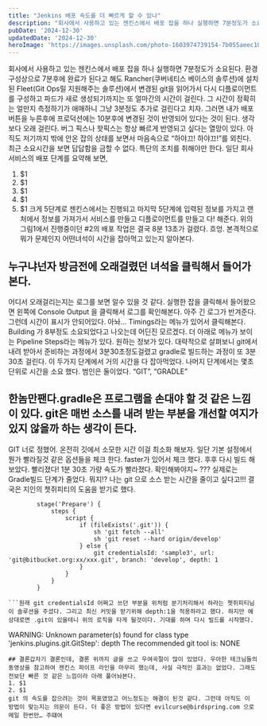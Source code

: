 ```yaml
---
title: "Jenkins 배포 속도를 더 빠르게 할 수 있나"
description: "회사에서 사용하고 있는 젠킨스에서 배포 잡을 하나 실행하면 7분정도가 소요된다. 환경 구성상으로 7분후에 완료가 된다고 해도 Rancher(쿠버네티스 베이스의 솔루션)에 설치된 Fleet(Git Ops릴 지원해주는 솔루션)에서 변경된 git을 읽어가서 다시 디플로이먼트를 구성하고 파드가..."
pubDate: '2024-12-30'
updatedDate: '2024-12-30'
heroImage: 'https://images.unsplash.com/photo-1603974739154-7b055aeec101?crop=entropy&cs=tinysrgb&fit=max&fm=jpg&ixid=M3wxMTc3M3wwfDF8c2VhcmNofDMyfHxwcm9jZXNzfGVufDB8fHx8MTczNTUzNzg0N3ww&ixlib=rb-4.0.3&q=80&w=2000'
---
```


회사에서 사용하고 있는 젠킨스에서 배포 잡을 하나 실행하면 7분정도가 소요된다. 환경 구성상으로 7분후에 완료가 된다고 해도 Rancher(쿠버네티스 베이스의 솔루션)에 설치된 Fleet(Git Ops릴 지원해주는 솔루션)에서 변경된 git을 읽어가서 다시 디플로이먼트를 구성하고 파드가 새로 생성되기까지는 또 얼마간의 시간이 걸린다. 그 시간이 정확히는 얼만지 측정하기가 애매하니 그냥 3분정도 추가로 걸린다고 치자. 그러면 내가 배포 버튼을 누른후에 프로덕션에는 10분후에 변경된 것이 반영되어 있다는 것이 된다. 생각보다 오래 걸린다. 버그 픽스나 핫픽스는 항상 빠르게 반영되고 싶다는 열망이 있다.
아직도 저기까지 밖에 안온 잡의 상태를 보면서 마음속으로 “하야끄! 하야끄!”를 외친다.
최근 소요시간을 보면 답답함을 금할 수 없다. 특단의 조치를 취해야만 한다.
일단 회사 서비스의 배포 단계를 요약해 보면,
1. $1
2. $1
3. $1
4. $1
5. $1
크게 5단계로 젠킨스에서는 진행되고 마지막 5단계에 입력된 정보를 가지고 랜처에서 정보를 가져가서 서비스를 만들고 디플로이먼트를 만들고 다! 해준다.
위의 그림1에서 진행중이던 #2의 배포 작업은 결국 8분 13초가 걸렸다. 흐엉.
본격적으로 뭐가 문제인지 어떤녀석이 시간을 잡아먹고 있는지 알아본다.
## 누구냐넌자 방금전에 오래걸렸던 녀석을 클릭해서 들어가 본다.
어디서 오래걸리는지는 로그를 보면 알수 있을 것 같다. 실행한 잡을 클릭해서 들어왔으면 왼쪽에 Console Output 을 클릭해서 로그를 확인해본다.
아주 긴 로그가 반겨준다. 그런데 시간이 표시가 안되어있다. 아놔…
Timings라는 메뉴가 있어서 클릭해본다.
Building 가 8부정도 소요되었다고 나오는데 어딘진 모르겠다.
더 아래로 메뉴가 보이는 Pipeline Steps라는 메뉴가 있다.
원하는 정보가 있다.
대략적으로 살펴보니 git에서 내려 받아서 준비하는 과정에서 3분30초정도걸렸고 gradle로 빌드하는 과정이 또 3분30초 걸린다. 이 두가지 단계에서 거의 시간을 다 잡아먹었다. 나머지 단계에서는 몇초 단위로 시간을 소요 했다.
범인은 둘이었다. “GIT”, “GRADLE”
## 한놈만팬다.gradle은 프로그램을 손대야 할 것 같은 느낌이 있다. git은 매번 소스를 내려 받는 부분을 개선할 여지가 있지 않을까 하는 생각이 든다.
GIT 너로 정했어.
온전히 깃에서 소모한 시간 이걸 최소화 해보자.
일단 기본 설정에서 뭔가 빨라질것 같은 옵션들을 체크 한다.
faster가 있어서 체크 했다. 후후
다시 빌드 해보았다.
빨리졌다!
1분 30초 가량 속도가 빨라졌다. 확인해봐야지~
??? 실제로는 Gradle빌드 단계가 줄었다. 뭐지!? 나는 git 으로 소스 받는 시간을 줄이고 싶다고!!! 결국은 지인의 쳇쥐피티의 도움을 받기로 했다.
```
		stage('Prepare') {
            steps {
                script {
                    if (fileExists('.git')) {
                        sh 'git fetch --all'
                        sh 'git reset --hard origin/develop'
                    } else {
                        git credentialsId: 'sample3', url: 'git@bitbucket.org:xx/xxx.git', branch: 'develop', depth: 1
                    }
                }
            }
        }

```원래 git credentialsId 어쩌고 쓰던 부분을 위처럼 분기처리해서 하라는 쳇쥐피티님이 솔루션을 주셨다. 그리고 최신 커밋을 받기위해 depth:1을 적용하라고 했다. 하지만 예상대로면 .git이 있을테니 위의 로직을 타게 될것이다. 기대를 하며 다시 빌드를 시작했다.
```
WARNING: Unknown parameter(s) found for class type 'jenkins.plugins.git.GitStep': depth
The recommended git tool is: NONE

```어? depth를 모른다는데? 쳇쥐피티놈아?
## 결론갑자기 결론인데, 결론 위까지 글을 쓰고 우여곡절이 많이 있었다. 우아한 테크님들의 동영상을 참고하여 젠킨스 파이프 라인을 마무리 했는데, 사실 극적인 효과는 없었다. 그래도 전보단 빠른 것 같은 느낌이라 아래 풀어놔본다.
1. $1
2. $1
git 의 속도를 잡으려는 것이 목표였었고 어느정도는 해결이 된것 같다. 그런데 아직도 이 방법이 맞는지는 의문이 든다. 더 좋은 방법이 있다면 evilcurse@birdspring.com 으로 메일 한번만… 주떄여